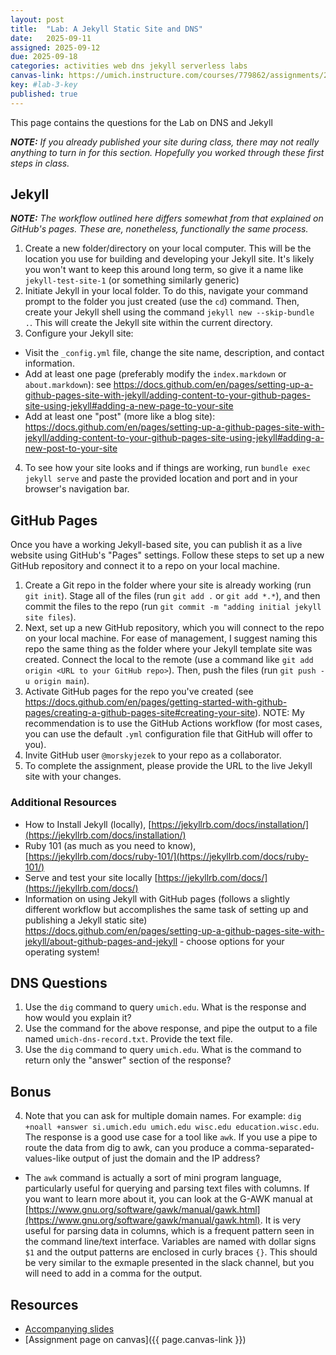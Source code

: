 ```yaml
---
layout: post
title:  "Lab: A Jekyll Static Site and DNS"
date:   2025-09-11
assigned: 2025-09-12
due: 2025-09-18
categories: activities web dns jekyll serverless labs
canvas-link: https://umich.instructure.com/courses/779862/assignments/2877253
key: #lab-3-key
published: true
---
```


This page contains the questions for the Lab on DNS and Jekyll

_**NOTE:** If you already published your site during class, there may not really anything to turn in for this section. Hopefully you worked through these first steps in class._

## Jekyll

_**NOTE:** The workflow outlined here differs somewhat from that explained on GitHub's pages. These are, nonetheless, functionally the same process._

1. Create a new folder/directory on your local computer. This will be the location you use for building and developing your Jekyll site. It's likely you won't want to keep this around long term, so give it a name like `jekyll-test-site-1` (or something similarly generic)
1. Initiate Jekyll in your local folder. To do this, navigate your command prompt to the folder you just created (use the `cd`) command. Then, create your Jekyll shell using the command `jekyll new --skip-bundle .`. This will create the Jekyll site within the current directory.
3. Configure your Jekyll site:
  * Visit the `_config.yml` file, change the site name, description, and contact information.
  * Add at least one page (preferably modify the `index.markdown` or `about.markdown`): see <https://docs.github.com/en/pages/setting-up-a-github-pages-site-with-jekyll/adding-content-to-your-github-pages-site-using-jekyll#adding-a-new-page-to-your-site>
  * Add at least one "post" (more like a blog site): <https://docs.github.com/en/pages/setting-up-a-github-pages-site-with-jekyll/adding-content-to-your-github-pages-site-using-jekyll#adding-a-new-post-to-your-site>
4. To see how your site looks and if things are working, run `bundle exec jekyll serve` and paste the provided location and port and in your browser's navigation bar. 

## GitHub Pages

Once you have a working Jekyll-based site, you can publish it as a live website using GitHub's "Pages" settings.
Follow these steps to set up a new GitHub repository and connect it to a repo on your local machine.

1. Create a Git repo in the folder where your site is already working (run `git init`). Stage all of the files (run `git add .` or `git add *.*`), and then commit the files to the repo (run `git commit -m "adding initial jekyll site files`).
2. Next, set up a new GitHub repository, which you will connect to the repo on your local machine. For ease of management, I suggest naming this repo the same thing as the folder where your Jekyll template site was created. Connect the local to the remote (use a command like `git add origin <URL to your GitHub repo>`). Then, push the files (run `git push -u origin main`).
2. Activate GitHub pages for the repo you've created (see <https://docs.github.com/en/pages/getting-started-with-github-pages/creating-a-github-pages-site#creating-your-site>). NOTE: My recommendation is to use the GitHub Actions workflow (for most cases, you can use the default `.yml` configuration file that GitHub will offer to you).
4. Invite GitHub user `@morskyjezek` to your repo as a collaborator.
5. To complete the assignment, please provide the URL to the live Jekyll site with your changes.

### Additional Resources
  
  * How to Install Jekyll (locally), [https://jekyllrb.com/docs/installation/](https://jekyllrb.com/docs/installation/)
  * Ruby 101 (as much as you need to know), [https://jekyllrb.com/docs/ruby-101/](https://jekyllrb.com/docs/ruby-101/)
  * Serve and test your site locally [https://jekyllrb.com/docs/](https://jekyllrb.com/docs/)
  * Information on using Jekyll with GitHub pages (follows a slightly different workflow but accomplishes the same task of setting up and publishing a Jekyll static site) <https://docs.github.com/en/pages/setting-up-a-github-pages-site-with-jekyll/about-github-pages-and-jekyll> - choose options for your operating system!

## DNS Questions

1. Use the `dig` command to query `umich.edu`. What is the response and how would you explain it?
2. Use the command for the above response, and pipe the output to a file named `umich-dns-record.txt`. Provide the text file.
3. Use the `dig` command to query `umich.edu`. What is the command to return only the "answer" section of the response?  

## Bonus

4. Note that you can ask for multiple domain names. For example: `dig +noall +answer si.umich.edu umich.edu wisc.edu education.wisc.edu`. The response is a good use case for a tool like `awk`. If you use a pipe to route the data from dig to awk, can you produce a comma-separated-values-like output of just the domain and the IP address? 
  * The `awk` command is actually a sort of mini program language, particularly useful for querying and parsing text files with columns. If you want to learn more about it, you can look at the G-AWK manual at [https://www.gnu.org/software/gawk/manual/gawk.html](https://www.gnu.org/software/gawk/manual/gawk.html). It is very useful for parsing data in columns, which is a frequent pattern seen in the command line/text interface. Variables are named with dollar signs `$1` and the output patterns are enclosed in curly braces `{}`. This should be very similar to the exmaple presented in the slack channel, but you will need to add in a comma for the output.

## Resources

* [Accompanying slides][slides]
* [Assignment page on canvas]({{ page.canvas-link }})

[slides]: https://docs.google.com/presentation/d/1E8HexG1lsBXvF8NCetEsjxatbbMdWikADyXlVNT83GE/edit?usp=sharing